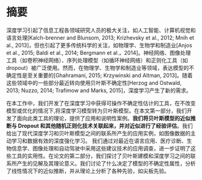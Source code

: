 
# 摘要

深度学习引起了信息工程各领域研究人员的极大关注，如人工智能、计算机视觉和语言处理[Kalch-brenner and Blunsom, 2013; Krizhevsky et al., 2012; Mnih et al., 2013]，但也引起了更多传统科学的关注，如物理学、生物学和制造业[Anjos et al., 2015; Baldi et al., 2014; Bergmann et al.，2014]。神经网络、图像处理工具（如卷积神经网络）、序列处理模型（如循环神经网络）和正则化工具（如dropout）被广泛使用。然而，在物理学、生物学和制造业等领域，表达模型的不确定性是至关重要的[Ghahramani, 2015; Krzywinski and Altman, 2013]。随着这些领域中的一些部分最近转向使用贝叶斯不确定性[Herzog and Ostwald, 2013; Nuzzo, 2014; Trafimow and Marks, 2015]，深度学习产生了新的需求。

在本工作中，我们开发了在深度学习中获得可操作不确定性估计的工具，在不改变模型或优化的情况下,将深度学习模型转为贝叶斯模型。在本文第一部分，我们开发了面向此类工具的理论，提供了应用和说明性案例。**我们将贝叶斯模型的近似推断与 Dropout 和其他随机正则化技术关联起来，并对近似进行了经验评估**。我们给出了现代深度学习和贝叶斯模型之间的联系所产生的应用实例，如图像数据的主动学习和数据有效的深度强化学习。 我们通过对最近在语言应用、医疗诊断、生物信息学、图像处理和自动驾驶中采用这些建议技术的应用调查，进一步证明了这些工具的实用性。在论文的第二部分，我们探讨了贝叶斯建模和深度学习之间的联系所产生的见解及其理论意义。我们讨论了什么决定了模型的不确定性属性，分析了线性情况下的近似推断，并从理论上分析了各种先验，如尖板先验。